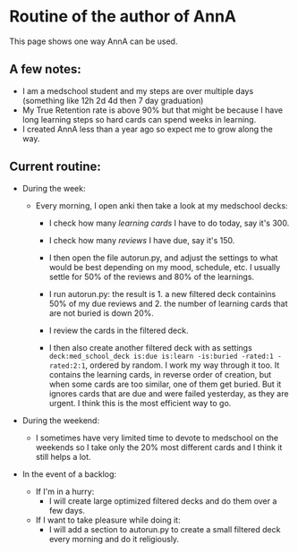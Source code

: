# Routine of the author of AnnA
This page shows one way AnnA can be used.


## A few notes:
*  I am a medschool student and my steps are over multiple days (something like 12h 2d 4d then 7 day graduation)
*  My True Retention rate is above 90% but that might be because I have long learning steps so hard cards can spend weeks in learning.
*  I created AnnA less than a year ago so expect me to grow along the way.


## Current routine:
* During the week:
    * Every morning, I open anki then take a look at my medschool decks:
        * I check how many *learning cards* I have to do today, say it's 300.
        * I check how many *reviews* I have due, say it's 150.

        * I then open the file autorun.py, and adjust the settings to what would be best depending on my mood, schedule, etc. I usually settle for 50% of the reviews and 80% of the learnings.
        * I run autorun.py: the result is 1. a new filtered deck containins 50% of my due reviews and 2. the number of learning cards that are not buried is down 20%.

        * I review the cards in the filtered deck.
        * I then also create another filtered deck with as settings `deck:med_school_deck is:due is:learn -is:buried -rated:1 -rated:2:1`, ordered by random. I work my way through it too. It contains the learning cards, in reverse order of creation, but when some cards are too similar, one of them get buried. But it ignores cards that are due and were failed yesterday, as they are urgent. I think this is the most efficient way to go.

* During the weekend:
    * I sometimes have very limited time to devote to medschool on the weekends so I take only the 20% most different cards and I think it still helps a lot.

* In the event of a backlog:
    * If I'm in a hurry:
         * I will create large optimized filtered decks and do them over a few days.
    * If I want to take pleasure while doing it:
         * I will add a section to autorun.py to create a small filtered deck every morning and do it religiously.
